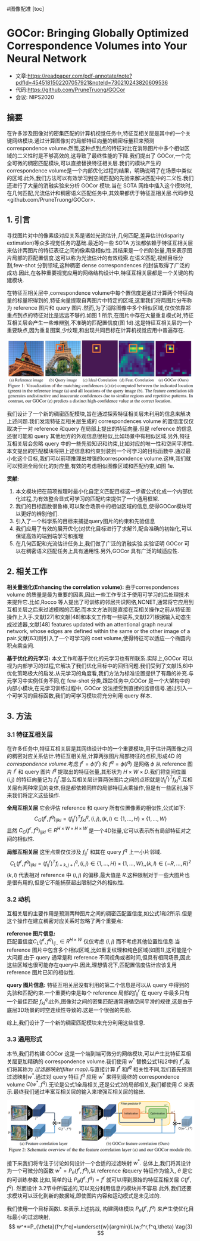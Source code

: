 #图像配准
[toc]

# GOCor: Bringing Globally Optimized Correspondence Volumes into Your Neural Network
- 文章:<https://readpaper.com/pdf-annotate/note?pdfId=4545181502207057921&noteId=730210243820609536>
- 代码:<https://github.com/PruneTruong/GOCor>
- 会议: NIPS2020

## 摘要
在许多涉及图像对的密集匹配的计算机视觉任务中,特征互相关层是其中的一个关键网络模块.通过计算图像对的局部特征向量的稠密标量积来预测correspondence volume.然而,这种点到点的特征对比在消除图片中多个相似区域的二义性时是不够高效的,这导致了最终性能的下降.我们提出了 GOCor,一个完全可微的稠密匹配模块,可以直接替换特征相关层.我们的模块产生的correspondence volume是一个内部优化过程的结果，明确说明了在场景中类似的区域.此外,我们方法可以有效学习到空间匹配的先验来解决匹配中的二义性.我们还进行了大量的消融实验来分析 GOCor 模块.当在 SOTA 网络中插入这个模块时,在几何匹配,光流估计和稠密语义匹配任务中,其效果都优于特征互相关层.代码参见 <github.com/PruneTruong/GOCor>.

## 1. 引言
寻找图片对中的像素级对应关系是诸如光流估计,几何匹配,差异估计(disparity extimation)等众多视觉任务的基础.最近的一些 SOTA 方法都依赖于特征互相关层来估计两图片的特征表征之间的像素级相似性.其结果是一个四阶张量,用来表示图片局部的匹配置信度.这可以称为光流估计的有效线索.在语义匹配,视频目标分割,few-shot 分割领域,这种稠密 dense correspondences 的封装取得了广泛的成功.因此,在各种重要视觉应用的网络结构设计中,特征互相关层都是一个关键的构建模块.

在特征互相关层中,correspondence volume中每个置信度是通过计算两个特征向量的标量积得到的,特征向量提取自两图片中特定的区域,这里我们将两图片分布称为 reference 图片和 query 图片.然而,为了消除图像中多个相似区域,仅仅依靠郑重点到点的特征对比是远远不够的.如图 1 所示,在图片中存在大量重复模式时,特征互相关层会产生一些难辨别,不准确的匹配置信度(图 1d).这是特征互相关层的一个重要缺点,因为重复图案,少纹理,和出现共同目标在计算机视觉应用中普遍存在.

![GOCor_fig1](../../Attachments/GOCor_fig1.png)
 
我们设计了一个新的稠密匹配模块,旨在通过探索特征相关层未利用的信息来解决上述问题.我们发现特征互相关层生成的 correspondences volume 的置信度仅仅取决于一对 reference 和query 在局部上提出的特征向量.但是 reference 的信息还很可能和 query 其他地方的外观信息很相似,比如场景中有相似区域.另外,特征互相关层会忽略 query 中的一些先验知识和约束,比如对应的唯一性和空间平滑性.本文提出的匹配模块将把上述信息和约束封装到一个可学习的目标函数中.通过最小化这个目标,我们可以前项推理出增强的correspondence volume.这样,我们就可以预测全局优化的对应量,有效的考虑相似图像区域和匹配约束,如图 1e.

**贡献:**
1. 本文模块把在前项推理时最小化自定义匹配目标这一步骤公式化成一个内部优化过程,为有效整合显式可学习的匹配约束提供了一个通用框架.
2. 我们的目标函数很鲁棒,可以聚合场景中的相似区域的信息,使得GOCor模块可以更好的辨别他们.
3. 引入了一个科学系的目标来捕捉query图片的约束和先验信息
4. 我们应用了有效的展开优化(对优化目标进行了求解?),配合准确的初始化,可以保证高效的端到端学习和推理
5. 在几何匹配和光流估计任务上,我们做了广泛的消融实验.实验证明 GOCor 可以在稠密语义匹配任务上具有通用性.另外,GOCor 具有广泛的域适应性.

## 2. 相关工作
**相关量强化(Enhancing the correlation volume):** 由于correspondences volume 的质量是最为重要的因素,因此一些工作专注于使用可学习的后处理技术来提升它.比如,Rocco 等人提出了可训练的邻居共识网络,NCNET,通常将它应用到互相关层之后来过滤模糊的匹配.而本文方法则是直接在互相关操作之前从特征图操作上入手.文献[27]和文献[48]和本文工作有一些联系,文献[27]根据输入动态生成过滤器,文献[48] features updated with an attentional graph neural network, whose edges are defined within the same or the other image of a pair.文献[63]则引入了一个可学习的 cost volume,使得特征可以适应一个椭圆内积点乘空间.

**基于优化的元学习:** 本文工作和基于优化的元学习也有所联系.实际上,GOCor 可以视为内部学习的过程,它解决了我们优化目标中的回归问题.我们受到了文献[5,6]中优化策略极大的启发.从元学习的角度看,我们方法为标准设置提供了有趣的补充.与元学习中实例任务不同,在 few-shot 分类,跟踪任务中,GOCor 是一个大架构中的内部小模块,在元学习训练过程中, GOCor 没法接受到直接的监督信号.通过引入一个可学习的目标函数,我们的可学习模块将充分利用 query 样本.

## 3. 方法
### 3.1 特征互相关层
在许多任务中,特征互相关层是其网络设计中的一个重要模块,用于估计两图像之间的稠密对应关系估计.特征互相关层,计算两张图片局部特征的点积,形成4D 的 _correspondence volume_.考虑 $f^r=\phi(I^r)$ 和 $f^q=\phi(I^q)$ 是网络 $\phi$ 从 reference 图片 $I^r$ 和 query 图片 $I^q$ 提取出的特征张量,其形状为 $H \times W \times D$.我们将空间位置 (i,j) 的特征向量记为 $f_{ij}^r$.那么互相关层计算两张图片之间的点积就是$(f_{ij}^r)^Tf_{kl}^q$.互相关层有两种常见的变体,但是都依赖同样的局部特征点乘操作,但是有一些区别,接下来我们将定义这些操作.

**全局互相关层**
它会评估 reference 和 query 所有位置像素的相似性,公式如下:
$$
C_G(f^r,f^q)_{ijkl}=(f^r_{ij})^Tf_{kl}^q,  (i,j),(k,l) \in \{1,...,H\} \times \{1,...,W\}  \tag{1}
$$
显然 $C_G(f^r,f^q)_{ijkl} \in R^{H \times W \times H \times W}$ 是一个4D张量,它可以表示所有局部特征对之间的相似性.  

**局部互相关层**
这里点乘仅仅涉及 $f^r_{ij}$ 和其在 query $f^q$ 上一小片邻域.
$$
C_L(f^r,f^q)_{ijkl}=(f^r_{ij})^Tf_{i+k,j+l}^q,  (i,j) \in \{1,...,H\} \times \{1,...,W\},,(k,l) \in \{-R,...,R\}^2  \tag{2}
$$
$(k,l)$ 代表相对 reference 中 $(i,j)$ 的偏移,最大值是 $R$.这种限制对于一些大图片也是很有用的,但是它不能捕获超出限制之外的相似性.

### 3.2 动机
互相关层的主要作用是预测两种图片之间的稠密匹配置信度,如公式1和2所示.但是这个操作在建立稠密对应关系时忽略了两个重要点:

**reference 图片信息:**  
匹配置信度$C_L(f^r,f^q)_{ij..} \in R^{H \times W}$ 仅仅考虑 $(i,j)$ 而不考虑其他位置性信息.当 reference 图片中包含多个相似区域,比如重复纹理和纯色区域(如图1),这可能是个大问题.由于 query 通常是和 reference 不同视角或者时间,但具有相同场景,因此这些区域也很可能存在query中.因此,理想情况下,匹配置信度估计应该复用 reference 图片已知的相似性.

**query 图片信息:**
特征互相关层没有利用的第二个信息是可以从 query 中得到的先验和匹配约束.一个重要约束是每个 reference 局部的$f^r_{ij}$ 在 query 中最多只有一个最佳匹配 $f^q_{kl}$.此外,图像对之间的密集匹配通常遵循空间平滑的规律,这是由于底层3D场景的时空连续性导致的.这是一个很强的先验.

综上,我们设计了一个新的稠密匹配模块来充分利用这些信息.

### 3.3 通用形式
本节,我们将构建 GOCor 这是一个端到端可微分的网络模块,可以产生比特征互相关层更加精确的 correspondence volume.我们使用 $w^*$ 替换公式1和2中的 $f^r$,我们将其称为 _过滤器映射(filter map)_.与直接计算 $f^r$ 和$f^q$ 相关性不同,我们首先预测过滤映射$w^*$.通过对 query 特征 $f^q$ 应用 $w^*$ 来得到最终的 correspondence volume $C(w^*,f^q)$.无论是公式1全局相关,还是公式2的局部相关,我们都使用 $C$ 来表示.最终我们通过丰富互相关层的输入来增强互相关层的输出.

![gocor_fig2](../../Attachments/gocor_fig2.png)

接下来我们将专注于讨论如何设计一个合适的过滤映射 $w^*$. 总体上,我们将其设计为一个可微分的函数 $w^*=P_{\theta}(f^r,f^q)$,以 reference 和query 特征作为输入, $\theta$ 是它的可训练参数.比如,简单的让 $P_{\theta}(f^r,f^q)=f^r$ 就可以得到原始的特征互相关层 $C(f^r,f^q)$. 然而设计 3.2节中所描述的,可以充分利用信息的模块并不容易.此外,我们还要求模块可以泛化到新的数据域,即使图片内容和运动模式是未见过的.

我们使用一个目标函数L 来表示上述挑战, 构建网络模块 $P_{\theta}(f^r,f^q)$ 来产生使优化目标最小的过滤映射,
$$
w^*=P_{\theta}(f^r,f^q)=\underset{w}{argmin}L(w;f^r,f^q,\theta)   \tag{3}
$$
